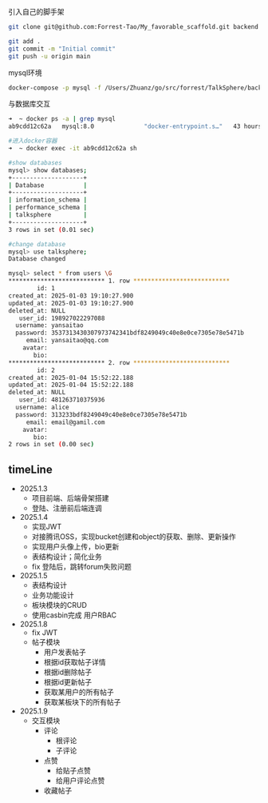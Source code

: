 
引入自己的脚手架
```bash
git clone git@github.com:Forrest-Tao/My_favorable_scaffold.git backend
```

```bash
git add .
git commit -m "Initial commit"
git push -u origin main
```

mysql环境
```bash
docker-compose -p mysql -f /Users/Zhuanz/go/src/forrest/TalkSphere/backend/deploy/mysql-docker-compose.yaml up -d
```
与数据库交互

```bash
➜  ~ docker ps -a | grep mysql
ab9cdd12c62a   mysql:8.0              "docker-entrypoint.s…"   43 hours ago   Up 43 hours   0.0.0.0:3306->3306/tcp, 33060/tcp

#进入docker容器
➜  ~ docker exec -it ab9cdd12c62a sh

#show databases
mysql> show databases;
+--------------------+
| Database           |
+--------------------+
| information_schema |
| performance_schema |
| talksphere         |
+--------------------+
3 rows in set (0.01 sec)

#change database
mysql> use talksphere;
Database changed

mysql> select * from users \G
*************************** 1. row ***************************
        id: 1
created_at: 2025-01-03 19:10:27.900
updated_at: 2025-01-03 19:10:27.900
deleted_at: NULL
   user_id: 198927022297088
  username: yansaitao
  password: 3537313430307973742341bdf8249049c40e8e0ce7305e78e5471b
     email: yansaitao@qq.com
    avatar:
       bio:
*************************** 2. row ***************************
        id: 2
created_at: 2025-01-04 15:52:22.188
updated_at: 2025-01-04 15:52:22.188
deleted_at: NULL
   user_id: 481263710375936
  username: alice
  password: 313233bdf8249049c40e8e0ce7305e78e5471b
     email: email@gamil.com
    avatar:
       bio:
2 rows in set (0.00 sec)
```

## timeLine

- 2025.1.3 
  - 项目前端、后端骨架搭建
  - 登陆、注册前后端连调
- 2025.1.4
  - 实现JWT
  - 对接腾讯OSS，实现bucket创建和object的获取、删除、更新操作
  - 实现用户头像上传，bio更新
  - 表结构设计；简化业务
  - fix 登陆后，跳转forum失败问题
- 2025.1.5
  - 表结构设计
  - 业务功能设计
  - 板块模块的CRUD
  - 使用casbin完成 用户RBAC
- 2025.1.8
  - fix JWT
  - 帖子模块
    - 用户发表帖子
    - 根据id获取帖子详情
    - 根据id删除帖子
    - 根据id更新帖子
    - 获取某用户的所有帖子
    - 获取某板块下的所有帖子
- 2025.1.9
  - 交互模块
    - 评论
      - 根评论
      - 子评论
    - 点赞
      - 给贴子点赞
      - 给用户评论点赞
    - 收藏帖子